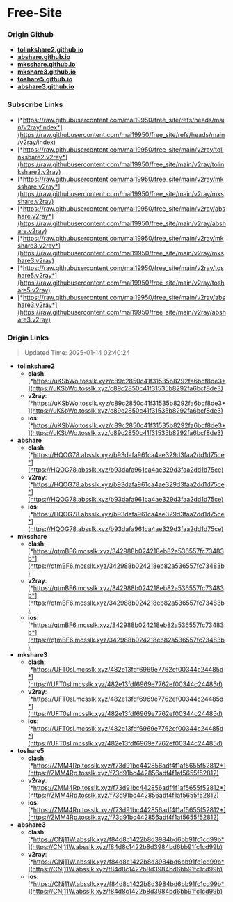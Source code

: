 # Free-Site

### Origin Github

- [**tolinkshare2.github.io**](https://github.com/tolinkshare2/tolinkshare2.github.io)
- [**abshare.github.io**](https://github.com/abshare/abshare.github.io)
- [**mksshare.github.io**](https://github.com/mksshare/mksshare.github.io)
- [**mkshare3.github.io**](https://github.com/mkshare3/mkshare3.github.io)
- [**toshare5.github.io**](https://github.com/toshare5/toshare5.github.io)
- [**abshare3.github.io**](https://github.com/abshare3/abshare3.github.io)

### Subscribe Links

- [*https://raw.githubusercontent.com/mai19950/free_site/refs/heads/main/v2ray/index*](https://raw.githubusercontent.com/mai19950/free_site/refs/heads/main/v2ray/index)
- [*https://raw.githubusercontent.com/mai19950/free_site/main/v2ray/tolinkshare2.v2ray*](https://raw.githubusercontent.com/mai19950/free_site/main/v2ray/tolinkshare2.v2ray)
- [*https://raw.githubusercontent.com/mai19950/free_site/main/v2ray/mksshare.v2ray*](https://raw.githubusercontent.com/mai19950/free_site/main/v2ray/mksshare.v2ray)
- [*https://raw.githubusercontent.com/mai19950/free_site/main/v2ray/abshare.v2ray*](https://raw.githubusercontent.com/mai19950/free_site/main/v2ray/abshare.v2ray)
- [*https://raw.githubusercontent.com/mai19950/free_site/main/v2ray/mkshare3.v2ray*](https://raw.githubusercontent.com/mai19950/free_site/main/v2ray/mkshare3.v2ray)
- [*https://raw.githubusercontent.com/mai19950/free_site/main/v2ray/toshare5.v2ray*](https://raw.githubusercontent.com/mai19950/free_site/main/v2ray/toshare5.v2ray)
- [*https://raw.githubusercontent.com/mai19950/free_site/main/v2ray/abshare3.v2ray*](https://raw.githubusercontent.com/mai19950/free_site/main/v2ray/abshare3.v2ray)

### Origin Links

> Updated Time: 2025-01-14 02:40:24

- **tolinkshare2**
  - **clash**: [*https://uKSbWo.tosslk.xyz/c89c2850c41f31535b8292fa6bcf8de3*](https://uKSbWo.tosslk.xyz/c89c2850c41f31535b8292fa6bcf8de3)
  - **v2ray**: [*https://uKSbWo.tosslk.xyz/c89c2850c41f31535b8292fa6bcf8de3*](https://uKSbWo.tosslk.xyz/c89c2850c41f31535b8292fa6bcf8de3)
  - **ios**: [*https://uKSbWo.tosslk.xyz/c89c2850c41f31535b8292fa6bcf8de3*](https://uKSbWo.tosslk.xyz/c89c2850c41f31535b8292fa6bcf8de3)
- **abshare**
  - **clash**: [*https://HQOG78.absslk.xyz/b93dafa961ca4ae329d3faa2dd1d75ce*](https://HQOG78.absslk.xyz/b93dafa961ca4ae329d3faa2dd1d75ce)
  - **v2ray**: [*https://HQOG78.absslk.xyz/b93dafa961ca4ae329d3faa2dd1d75ce*](https://HQOG78.absslk.xyz/b93dafa961ca4ae329d3faa2dd1d75ce)
  - **ios**: [*https://HQOG78.absslk.xyz/b93dafa961ca4ae329d3faa2dd1d75ce*](https://HQOG78.absslk.xyz/b93dafa961ca4ae329d3faa2dd1d75ce)
- **mksshare**
  - **clash**: [*https://qtmBF6.mcsslk.xyz/342988b024218eb82a536557fc73483b*](https://qtmBF6.mcsslk.xyz/342988b024218eb82a536557fc73483b)
  - **v2ray**: [*https://qtmBF6.mcsslk.xyz/342988b024218eb82a536557fc73483b*](https://qtmBF6.mcsslk.xyz/342988b024218eb82a536557fc73483b)
  - **ios**: [*https://qtmBF6.mcsslk.xyz/342988b024218eb82a536557fc73483b*](https://qtmBF6.mcsslk.xyz/342988b024218eb82a536557fc73483b)
- **mkshare3**
  - **clash**: [*https://UFT0sl.mcsslk.xyz/482e13fdf6969e7762ef00344c24485d*](https://UFT0sl.mcsslk.xyz/482e13fdf6969e7762ef00344c24485d)
  - **v2ray**: [*https://UFT0sl.mcsslk.xyz/482e13fdf6969e7762ef00344c24485d*](https://UFT0sl.mcsslk.xyz/482e13fdf6969e7762ef00344c24485d)
  - **ios**: [*https://UFT0sl.mcsslk.xyz/482e13fdf6969e7762ef00344c24485d*](https://UFT0sl.mcsslk.xyz/482e13fdf6969e7762ef00344c24485d)
- **toshare5**
  - **clash**: [*https://ZMM4Rp.tosslk.xyz/f73d91bc442856adf4f1af5655f52812*](https://ZMM4Rp.tosslk.xyz/f73d91bc442856adf4f1af5655f52812)
  - **v2ray**: [*https://ZMM4Rp.tosslk.xyz/f73d91bc442856adf4f1af5655f52812*](https://ZMM4Rp.tosslk.xyz/f73d91bc442856adf4f1af5655f52812)
  - **ios**: [*https://ZMM4Rp.tosslk.xyz/f73d91bc442856adf4f1af5655f52812*](https://ZMM4Rp.tosslk.xyz/f73d91bc442856adf4f1af5655f52812)
- **abshare3**
  - **clash**: [*https://CNj11W.absslk.xyz/f84d8c1422b8d3984bd6bb91fc1cd99b*](https://CNj11W.absslk.xyz/f84d8c1422b8d3984bd6bb91fc1cd99b)
  - **v2ray**: [*https://CNj11W.absslk.xyz/f84d8c1422b8d3984bd6bb91fc1cd99b*](https://CNj11W.absslk.xyz/f84d8c1422b8d3984bd6bb91fc1cd99b)
  - **ios**: [*https://CNj11W.absslk.xyz/f84d8c1422b8d3984bd6bb91fc1cd99b*](https://CNj11W.absslk.xyz/f84d8c1422b8d3984bd6bb91fc1cd99b)
